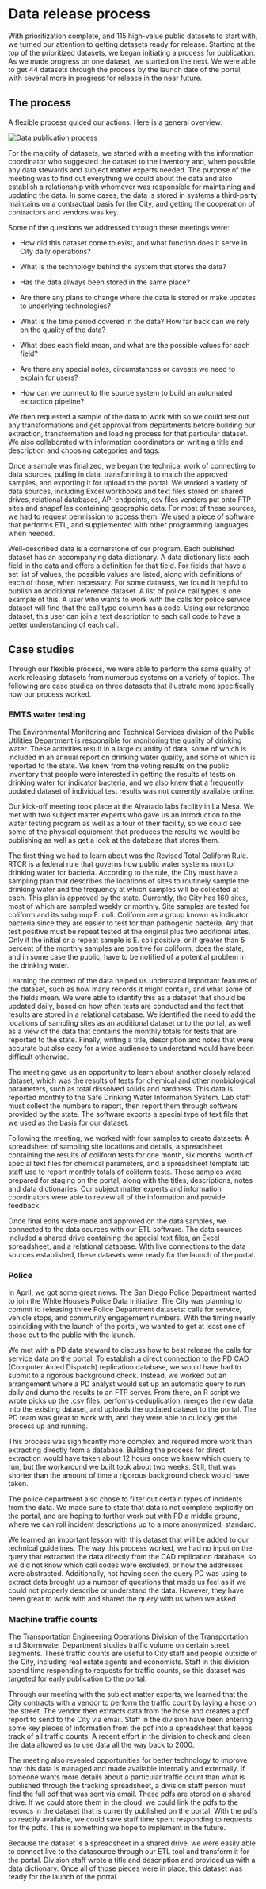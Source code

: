 # Data release process

With prioritization complete, and 115 high-value public datasets to start with, we turned our attention to getting datasets ready for release. Starting at the top of the prioritized datasets, we began initiating a process for publication. As we made progress on one dataset, we started on the next. We were able to get 44 datasets through the process by the launch date of the portal, with several more in progress for release in the near future.

## The process

A flexible process guided our actions. Here is a general overview:

![Data publication process](assets/process.png)

For the majority of datasets, we started with a meeting with the information coordinator who suggested the dataset to the inventory and, when possible, any data stewards and subject matter experts needed. The purpose of the meeting was to find out everything we could about the data and also establish a relationship with whomever was responsible for maintaining and updating the data. In some cases, the data is stored in systems a third-party maintains on a contractual basis for the City, and getting the cooperation of contractors and vendors was key.

Some of the questions we addressed through these meetings were:

* How did this dataset come to exist, and what function does it serve in City daily operations?

* What is the technology behind the system that stores the data?

* Has the data always been stored in the same place?

* Are there any plans to change where the data is stored or make updates to underlying technologies?

* What is the time period covered in the data? How far back can we rely on the quality of the data?

* What does each field mean, and what are the possible values for each field?

* Are there any special notes, circumstances or caveats we need to explain for users?

* How can we connect to the source system to build an automated extraction pipeline?


We then requested a sample of the data to work with so we could test out any transformations and get approval from departments before building our extraction, transformation and loading process for that particular dataset. We also collaborated with information coordinators on writing a title and description and choosing categories and tags.

Once a sample was finalized, we began the technical work of connecting to data sources, pulling in data, transforming it to match the approved samples, and exporting it for upload to the portal. We worked a variety of data sources, including Excel workbooks and text files stored on shared drives, relational databases, API endpoints, csv files vendors put onto FTP sites and shapefiles containing geographic data. For most of these sources, we had to request permission to access them. We used a piece of software that performs ETL, and supplemented with other programming languages when needed.

Well-described data is a cornerstone of our program. Each published dataset has an accompanying data dictionary. A data dictionary lists each field in the data and offers a definition for that field. For fields that have a set list of values, the possible values are listed, along with definitions of each of those, when necessary. For some datasets, we found it helpful to publish an additional reference dataset. A list of police call types is one example of this. A user who wants to work with the calls for police service dataset will find that the call type column has a code. Using our reference dataset, this user can join a text description to each call code to have a better understanding of each call.

## Case studies

Through our flexible process, we were able to perform the same quality of work releasing datasets from numerous systems on a variety of topics. The following are case studies on three datasets that illustrate more specifically how our process worked.

### EMTS water testing

The Environmental Monitoring and Technical Services division of the Public Utilities Department is responsible for monitoring the quality of drinking water. These activities result in a large quantity of data, some of which is included in an annual report on drinking water quality, and some of which is reported to the state. We knew from the voting results on the public inventory that people were interested in getting the results of tests on drinking water for indicator bacteria, and we also knew that a frequently updated dataset of individual test results was not currently available online.

Our kick-off meeting took place at the Alvarado labs facility in La Mesa. We met with two subject matter experts who gave us an introduction to the water testing program as well as a tour of their facility, so we could see some of the physical equipment that produces the results we would be publishing as well as get a look at the database that stores them.

The first thing we had to learn about was the Revised Total Coliform Rule. RTCR is a federal rule that governs how public water systems monitor drinking water for bacteria. According to the rule, the City must have a sampling plan that describes the locations of sites to routinely sample the drinking water and the frequency at which samples will be collected at each. This plan is approved by the state. Currently, the City has 160 sites, most of which are sampled weekly or monthly. Site samples are tested for coliform and its subgroup E. coli. Coliform are a group known as indicator bacteria since they are easier to test for than pathogenic bacteria. Any that test positive must be repeat tested at the original plus two additional sites. Only if the initial or a repeat sample is E. coli positive, or if greater than 5 percent of the monthly samples are positive for coliform, does the state, and in some case the public, have to be notified of a potential problem in the drinking water.

Learning the context of the data helped us understand important features of the dataset, such as how many records it might contain, and what some of the fields mean. We were able to identify this as a dataset that should be updated daily, based on how often tests are conducted and the fact that results are stored in a relational database. We identified the need to add the locations of sampling sites as an additional dataset onto the portal, as well as a view of the data that contains the monthly totals for tests that are reported to the state. Finally, writing a title, description and notes that were accurate but also easy for a wide audience to understand would have been difficult otherwise.

The meeting gave us an opportunity to learn about another closely related dataset, which was the results of tests for chemical and other nonbiological parameters, such as total dissolved solids and hardness. This data is reported monthly to the Safe Drinking Water Information System. Lab staff must collect the numbers to report, then report them through software provided by the state. The software exports a special type of text file that we used as the basis for our dataset.

Following the meeting, we worked with four samples to create datasets: A spreadsheet of sampling site locations and details, a spreadsheet containing the results of coliform tests for one month, six months’ worth of special text files for chemical parameters, and a spreadsheet template lab staff use to report monthly totals of coliform tests. These samples were prepared for staging on the portal, along with the titles, descriptions, notes and data dictionaries. Our subject matter experts and information coordinators were able to review all of the information and provide feedback.

Once final edits were made and approved on the data samples, we connected to the data sources with our ETL software. The data sources included a shared drive containing the special text files, an Excel spreadsheet, and a relational database. With live connections to the data sources established, these datasets were ready for the launch of the portal.

### Police

In April, we got some great news. The San Diego Police Department wanted to join the White House’s Police Data Initiative. The City was planning to commit to releasing three Police Department datasets: calls for service, vehicle stops, and community engagement numbers. With the timing nearly coinciding with the launch of the portal, we wanted to get at least one of those out to the public with the launch.

We met with a PD data steward to discuss how to best release the calls for service data on the portal. To establish a direct connection to the PD CAD \(Computer Aided Dispatch\) replication database, we would have had to submit to a rigorous background check. Instead, we worked out an arrangement where a PD analyst would set up an automatic query to run daily and dump the results to an FTP server. From there, an R script we wrote picks up the .csv files, performs deduplication, merges the new data into the existing dataset, and uploads the updated dataset to the portal.  The PD team was great to work with, and they were able to quickly get the process up and running.

This process was significantly more complex and required more work than extracting directly from a database. Building the process for direct extraction would have taken about 12 hours once we knew which query to run, but the workaround we built took about two weeks. Still, that was shorter than the amount of time a rigorous background check would have taken.

The police department also chose to filter out certain types of incidents from the data.  We made sure to state that data is not complete explicitly on the portal, and are hoping to further work out with PD a middle ground, where we can roll incident descriptions up to a more anonymized, standard.  

We learned an important lesson with this dataset that will be added to our technical guidelines. The way this process worked, we had no input on the query that extracted the data directly from the CAD replication database, so we did not know which call codes were excluded, or how the addresses were abstracted.  Additionally, not having seen the query PD was using to extract data brought up a number of questions that made us feel as if we could not properly describe or understand the data. However, they have been great to work with and shared the query with us when we asked.  

### Machine traffic counts

The Transportation Engineering Operations Division of the Transportation and Stormwater Department studies traffic volume on certain street segments. These traffic counts are useful to City staff and people outside of the City, including real estate agents and economists. Staff in this division spend time responding to requests for traffic counts, so this dataset was targeted for early publication to the portal.

Through our meeting with the subject matter experts, we learned that the City contracts with a vendor to perform the traffic count by laying a hose on the street. The vendor then extracts data from the hose and creates a pdf report to send to the City via email. Staff in the division have been entering some key pieces of information from the pdf into a spreadsheet that keeps track of all traffic counts. A recent effort in the division to check and clean the data allowed us to use data all the way back to 2000.

The meeting also revealed opportunities for better technology to improve how this data is managed and made available internally and externally. If someone wants more details about a particular traffic count than what is published through the tracking spreadsheet, a division staff person must find the full pdf that was sent via email. These pdfs are stored on a shared drive. If we could store them in the cloud, we could link the pdfs to the records in the dataset that is currently published on the portal. With the pdfs so readily available, we could save staff time spent responding to requests for the pdfs. This is something we hope to implement in the future.

Because the dataset is a spreadsheet in a shared drive, we were easily able to connect live to the datasource through our ETL tool and transform it for the portal. Division staff wrote a title and description and provided us with a data dictionary. Once all of those pieces were in place, this dataset was ready for the launch of the portal.

